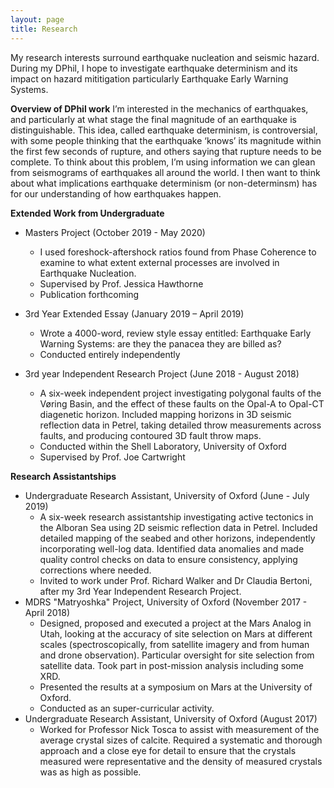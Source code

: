 ```yaml
---
layout: page
title: Research
---
```

My research interests surround earthquake nucleation and seismic hazard. During my DPhil, I hope to investigate earthquake determinism and its impact on hazard mititigation particularly Earthquake Early Warning Systems.  

**Overview of DPhil work**
I’m interested in the mechanics of earthquakes, and particularly at what stage the final magnitude of an earthquake is distinguishable. This idea, called earthquake determinism, is controversial, with some people thinking that the earthquake ‘knows’ its magnitude within the first few seconds of rupture, and others saying that rupture needs to be complete. To think about this problem, I’m using information we can glean from seismograms of earthquakes all around the world. I then want to think about what implications earthquake determinism (or non-determinsm) has for our understanding of how earthquakes happen.

**Extended Work from Undergraduate**
* Masters Project (October 2019 - May 2020)
  * I used foreshock-aftershock ratios found from Phase Coherence to examine to what extent external processes are involved in Earthquake Nucleation. 
  * Supervised by Prof. Jessica Hawthorne
  * Publication forthcoming

* 3rd Year Extended Essay (January 2019 – April 2019)
  * Wrote a 4000-word, review style essay entitled: Earthquake Early Warning Systems: are they the panacea they are billed as?
  * Conducted entirely independently

* 3rd year Independent Research Project (June 2018 - August 2018)
  * A six-week independent project investigating polygonal faults of the Vøring Basin, and the effect of these faults on the Opal-A to Opal-CT diagenetic horizon. Included mapping horizons in 3D seismic reflection data in Petrel, taking detailed throw measurements across faults, and producing contoured 3D fault throw maps.
  * Conducted within the Shell Laboratory, University of Oxford
  * Supervised by Prof. Joe Cartwright
  
**Research Assistantships**
* Undergraduate Research Assistant, University of Oxford (June - July 2019) 
  * A six-week research assistantship investigating active tectonics in the Alboran Sea using 2D seismic reflection data in Petrel. Included detailed mapping of the seabed and other horizons, independently incorporating well-log data. Identified data anomalies and made quality control checks on data to ensure consistency, applying corrections where needed. 
  * Invited to work under Prof. Richard Walker and Dr Claudia Bertoni, after my 3rd Year Independent Research Project.
* MDRS "Matryoshka" Project, University of Oxford (November 2017 - April 2018)
  * Designed, proposed and executed a project at the Mars Analog in Utah, looking at the accuracy of site selection on Mars at different scales (spectroscopically, from satellite imagery and from human and drone observation). Particular oversight for site selection from satellite data. Took part in post-mission analysis including some XRD. 
  * Presented the results at a symposium on Mars at the University of Oxford.
  * Conducted as an super-curricular activity.
* Undergraduate Research Assistant, University of Oxford (August 2017)
  * Worked for Professor Nick Tosca to assist with measurement of the average crystal sizes of calcite. Required a systematic and thorough approach and a close eye for detail to ensure that the crystals measured were representative and the density of measured crystals was as high as possible.
